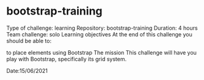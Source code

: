 # bootstrap-training
Type of challenge: learning
Repository: bootstrap-training
Duration: 4 hours
Team challenge: solo
Learning objectives
At the end of this challenge you should be able to:

to place elements using Bootstrap
The mission
This challenge will have you play with Bootstrap, specifically its grid system.

Date:15/06/2021
